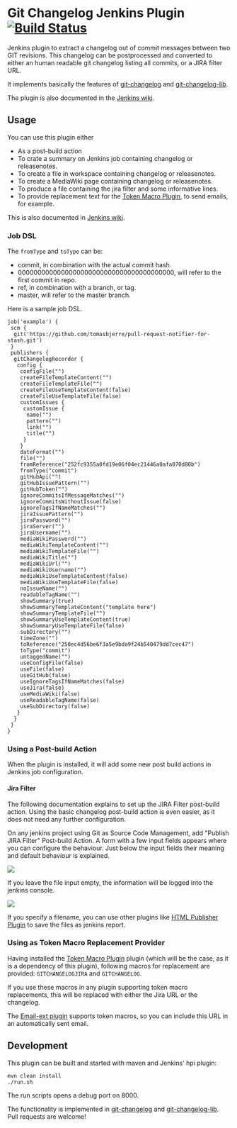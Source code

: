 Git Changelog Jenkins Plugin [![Build Status](https://jenkins.ci.cloudbees.com/job/plugins/job/git-changelog-plugin/badge/icon)](https://jenkins.ci.cloudbees.com/job/plugins/job/git-changelog-plugin/)
===========================

Jenkins plugin to extract a changelog out of commit messages between two GIT revisions. This changelog can be postprocessed and converted
to either an human readable git changelog listing all commits, or a JIRA filter URL.

It implements basically the features of [git-changelog](https://github.com/paulwellnerbou/git-changelog) and [git-changelog-lib](https://github.com/tomasbjerre/git-changelog-lib).

The plugin is also documented in the [Jenkins wiki](https://wiki.jenkins-ci.org/display/JENKINS/Git+Changelog+Plugin).

## Usage

You can use this plugin either
* As a post-build action
 * To crate a summary on Jenkins job containing changelog or releasenotes.
 * To create a file in workspace containing changelog or releasenotes.
 * To create a MediaWiki page containing changelog or releasenotes.
 * To produce a file containing the jira filter and some informative lines.
* To provide replacement text for the [Token Macro Plugin](https://wiki.jenkins-ci.org/display/JENKINS/Token+Macro+Plugin), to send
emails, for example.

This is also documented in [Jenkins wiki](https://wiki.jenkins-ci.org/display/JENKINS/Git+Changelog+Plugin).

### Job DSL

The `fromType` and `toType` can be:
 * commit, in combination with the actual commit hash.
 * 0000000000000000000000000000000000000000, will refer to the first commit in repo.
 * ref, in combination with a branch, or tag.
 * master, will refer to the master branch.

Here is a sample job DSL.

```
job('example') {
 scm {
  git('https://github.com/tomasbjerre/pull-request-notifier-for-stash.git')
 }
 publishers {
  gitChangelogRecorder {
   config {
    configFile("")
    createFileTemplateContent("")
    createFileTemplateFile("")
    createFileUseTemplateContent(false)
    createFileUseTemplateFile(false)
    customIssues {
     customIssue {
      name("")
      pattern("")
      link("")
      title("")
     }
    }
    dateFormat("")
    file("")
    fromReference("252fc9355a0fd19e06f04ec21446a0afa070d80b")
    fromType("commit")
    gitHubApi("")
    gitHubIssuePattern("")
    gitHubToken("")
    ignoreCommitsIfMessageMatches("")
    ignoreCommitsWithoutIssue(false)
    ignoreTagsIfNameMatches("")
    jiraIssuePattern("")
    jiraPassword("")
    jiraServer("")
    jiraUsername("")
    mediaWikiPassword("")
    mediaWikiTemplateContent("")
    mediaWikiTemplateFile("")
    mediaWikiTitle("")
    mediaWikiUrl("")
    mediaWikiUsername("")
    mediaWikiUseTemplateContent(false)
    mediaWikiUseTemplateFile(false)
    noIssueName("")
    readableTagName("")
    showSummary(true)
    showSummaryTemplateContent("template here")
    showSummaryTemplateFile("")
    showSummaryUseTemplateContent(true)
    showSummaryUseTemplateFile(false)
    subDirectory("")
    timeZone("")
    toReference("250ec4d56be6f3a5e9bda9f24b540479dd7cec47")
    toType("commit")
    untaggedName("")
    useConfigFile(false)
    useFile(false)
    useGitHub(false)
    useIgnoreTagsIfNameMatches(false)
    useJira(false)
    useMediaWiki(false)
    useReadableTagName(false)
    useSubDirectory(false)
   }
  }
 }
}
```

### Using a Post-build Action

When the plugin is installed, it will add some new post build actions in Jenkins job configuration.

#### Jira Filter
The following documentation explains to set up the JIRA Filter post-build action. Using the basic changelog post-build action
is even easier, as it does not need any further configuration.

On any jenkins project using Git as Source Code Management, add "Publish JIRA Filter" Post-build Action. A form with a few
input fields appears where you can configure the behaviour. Just below the input fields their meaning and default behaviour is
explained.

![](/doc/imgs/git-jira-log-post-build-action.png)

If you leave the file input empty, the information will be logged into the jenkins console.

![](/doc/imgs/git-jira-log-post-build-action-console.png)

If you specify a filename, you can use other plugins like [HTML Publisher Plugin](https://wiki.jenkins-ci.org/display/JENKINS/HTML+Publisher+Plugin)
to save the files as jenkins report.

### Using as Token Macro Replacement Provider

Having installed the [Token Macro Plugin](https://wiki.jenkins-ci.org/display/JENKINS/Token+Macro+Plugin) plugin (which will be the case, as it is a dependency of this plugin), following macros for replacement are provided: <code>GITCHANGELOGJIRA</code> and <code>GITCHANGELOG</code>.

If you use these macros in any plugin supporting token macro replacements, this will be replaced with either the Jira URL or the changelog.

The [Email-ext plugin](https://wiki.jenkins-ci.org/display/JENKINS/Email-ext+plugin) supports token macros, so you can include this URL
in an automatically sent email.

## Development

This plugin can be built and started with maven and Jenkins' hpi plugin:

```
mvn clean install
./run.sh
```

The run scripts opens a debug port on 8000.

The functionality is implemented in [git-changelog](https://github.com/paulwellnerbou/git-changelog) and [git-changelog-lib](https://github.com/tomasbjerre/git-changelog-lib). Pull requests are welcome!


